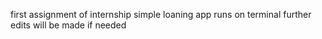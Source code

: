 first assignment of internship
simple loaning app runs on terminal
further edits will be made if needed
